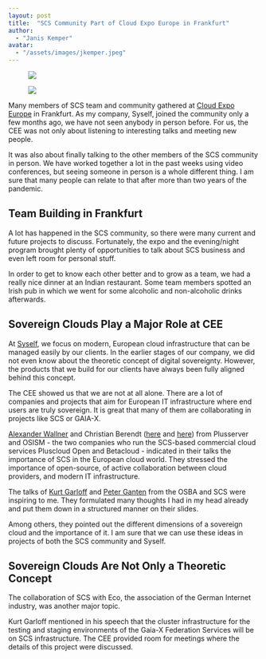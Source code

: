 ```yaml
---
layout: post
title:  "SCS Community Part of Cloud Expo Europe in Frankfurt"
author:
  - "Janis Kemper"
avatar:
  - "/assets/images/jkemper.jpeg"
---
```


<figure class="figure mx-auto d-block" style="width:70%">
  <a href="{{ "/assets/images/blog/cee2022-ganten.png" | prepend: site.baseurl_root }}">
    <img src="{{ "/assets/images/blog/cee2022-ganten.png" | prepend: site.baseurl_root }}" class="figure-img w-100">
  </a>
</figure>

<figure class="figure mx-auto d-block" style="width:70%">
  <a href="{{ "/assets/images/blog/cee2022-garloff.png" | prepend: site.baseurl_root }}">
    <img src="{{ "/assets/images/blog/cee2022-garloff.png" | prepend: site.baseurl_root }}" class="figure-img w-100">
  </a>
</figure>

Many members of SCS team and community gathered at [Cloud Expo Europe](https://www.cloudexpoeurope.de) in Frankfurt. As my company, Syself, joined the community only a few months ago, we have not seen anybody in person before. For us, the CEE was not only about listening to interesting talks and meeting new people. 

It was also about finally talking to the other members of the SCS community in person. We have worked together a lot in the past weeks using video conferences, but seeing someone in person is a whole different thing. I am sure that many people can relate to that after more than two years of the pandemic. 

## Team Building in Frankfurt

A lot has happened in the SCS community, so there were many current and future projects to discuss. Fortunately, the expo and the evening/night program brought plenty of opportunities to talk about SCS business and even left room for personal stuff. 

In order to get to know each other better and to grow as a team, we had a really nice dinner at an Indian restaurant. Some team members spotted an Irish pub in which we went for some alcoholic and non-alcoholic drinks afterwards. 

## Sovereign Clouds Play a Major Role at CEE

At [Syself](https://syself.com), we focus on modern, European cloud infrastructure that can be managed easily by our clients. In the earlier stages of our company, we did not even know about the theoretic concept of digital sovereignty. However, the products that we build for our clients have always been fully aligned behind this concept. 

The CEE showed us that we are not at all alone. There are a lot of companies and projects that aim for European IT infrastructure where end users are truly sovereign. It is great that many of them are collaborating in projects like SCS or GAIA-X. 

[Alexander Wallner](https://www.cloudexpoeurope.de/konferenzprogramm-2022/multi-cloud-needs-a-german-foothold-data-sovereignty-is-business-critical) and Christian Berendt ([here](https://www.cloudexpoeurope.de/konferenzprogramm-2022/session-delivered-by-b1-systems) and [here](https://www.cloudexpoeurope.de/konferenzprogramm-2022/session-delivered-by-b1-systems-1)) from Plusserver and OSISM - the two companies who run the SCS-based commercial cloud services Pluscloud Open and Betacloud - indicated in their talks the importance of SCS in the European cloud world. They stressed the importance of open-source, of active collaboration between cloud providers, and modern IT infrastructure.

The talks of [Kurt Garloff](/assets/slides/20220511-SCS-CEE.pdf) and [Peter Ganten](/assets/slides/20220512-OSBA-CEE.pdf) from the OSBA and SCS were inspiring to me. They formulated many thoughts I had in my head already and put them down in a structured manner on their slides. 

Among others, they pointed out the different dimensions of a sovereign cloud and the importance of it. I am sure that we can use these ideas in projects of both the SCS community and Syself. 

## Sovereign Clouds Are Not Only a Theoretic Concept

The collaboration of SCS with Eco, the association of the German Internet industry, was another major topic. 

Kurt Garloff mentioned in his speech that the cluster infrastructure for the testing and staging environments of the Gaia-X Federation Services will be on SCS infrastructure. The CEE provided room for meetings where the details of this project were discussed.